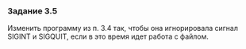 ### Задание 3.5
Изменить программу из п. 3.4 так, чтобы она игнорировала сигнал SIGINT и SIGQUIT, если в это время идет работа с файлом.
